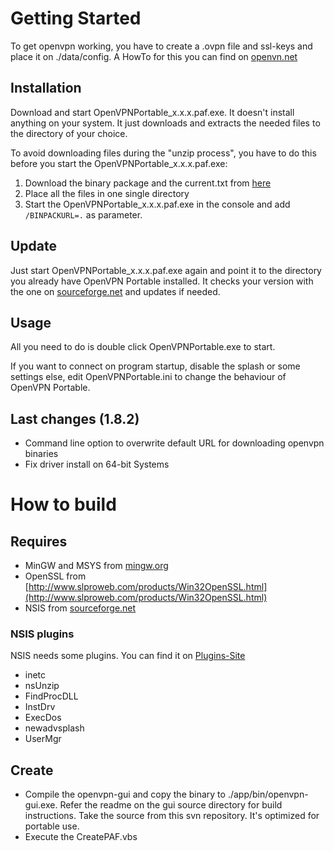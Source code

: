 ﻿
# Getting Started
To get openvpn working, you have to create a .ovpn file and ssl-keys and place it on ./data/config. A HowTo for this you can find on [openvn.net](http://openvpn.net/howto.html)

## Installation
Download and start OpenVPNPortable_x.x.x.paf.exe. It doesn't install anything on your system. It just downloads and extracts the needed files to the directory of your choice.

To avoid downloading files during the "unzip process", you have to do this before you start the OpenVPNPortable_x.x.x.paf.exe:

1. Download the binary package and the current.txt from [here](http://sourceforge.net/projects/ovpnp/files/binpack/)
2. Place all the files in one single directory
3. Start the OpenVPNPortable_x.x.x.paf.exe in the console and add `/BINPACKURL=.` as parameter.
 
 
## Update
Just start OpenVPNPortable_x.x.x.paf.exe again and point it to the directory you already have OpenVPN Portable installed. It checks your version with the one on [sourceforge.net](http://sourceforge.net/projects/ovpnp/files/binpack/) and updates if needed.

## Usage
All you need to do is double click OpenVPNPortable.exe to start.

If you want to connect on program startup, disable the splash or some settings else, edit OpenVPNPortable.ini to change the behaviour of OpenVPN Portable.

## Last changes (1.8.2)
* Command line option to overwrite default URL for downloading openvpn binaries
* Fix driver install on 64-bit Systems
 
 
# How to build
## Requires
* MinGW and MSYS from [mingw.org](http://www.mingw.org/)
* OpenSSL from [http://www.slproweb.com/products/Win32OpenSSL.html](http://www.slproweb.com/products/Win32OpenSSL.html)
* NSIS from [sourceforge.net](http://nsis.sourceforge.net/)
 
 
### NSIS plugins
NSIS needs some plugins. You can find it on [Plugins-Site](http://nsis.sourceforge.net/Category:Plugins)

* inetc
* nsUnzip
* FindProcDLL
* InstDrv
* ExecDos
* newadvsplash
* UserMgr
 
 
## Create
* Compile the openvpn-gui and copy the binary to ./app/bin/openvpn-gui.exe. 
	Refer the readme on the gui source directory for build instructions.
	Take the source from this svn repository. It's optimized for portable use.
* Execute the CreatePAF.vbs